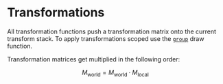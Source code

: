 # Transformations

All transformation functions push a transformation matrix onto the current transform stack. To apply transformations scoped use the [`group`](../grouping/group.mdx) draw function.

Transformation matrices get multiplied in the following order:

$$
M_{\text{world}} = M_\text{world} \cdot M_\text{local}
$$
